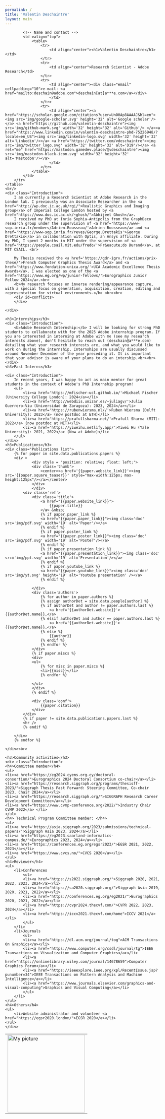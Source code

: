 ```yaml
---
permalink: /
title: 'Valentin Deschaintre'
layout: main
---
```


<script>
window.onload = load_all;

var myPix = new Array("img/profilePic1.jpg","img/profilePic2.png","img/profilePic3.jpg");

function load_all() {
     choosePic();
	 get_conflicts();

};
function get_conflicts() {
	var authors = [{% for paper in site.data.publications.papers %}{% for author in paper.authors %}{% assign authorDet = site.data.people[author] %}"{{authorDet.name}}",{% endfor %}{% endfor %}]
	var dates = [{% for paper in site.data.publications.papers %}{% for author in paper.authors %}"{{paper.date}}",{% endfor %}{% endfor %}]
	var date = new Date();
	var limit_date = new Date(date - 1000 * 60 * 60 * 24 * 1095);
	var final_text = "<b>Current conflicts</b> (automatically computed from the last three years publications & permanent conflicts): Adobe, George Drettakis, Adrien Bousseau, Yulia Gryaditskaya, Peter Hedman, Mohamed Sayed"
	for (let id =0; id < dates.length; id++)
	{
		var paper_date = new Date(dates[id])
		if (paper_date > limit_date)
		{
			if (!final_text.includes(authors[id]) && !authors[id].includes("Valentin Deschaintre") && !authors[id] == "")
			{
				name = authors[id]
				if (name.includes("*"))
				{
					name = name.replace("*", "")
				}
				final_text = final_text + name + ", "
			}
		}
	}
	final_text = final_text.slice(0, -2) + ".";
	document.getElementById("conflicts").innerHTML = final_text;


	console.log(final_text)
}

function choosePic() {
     var randomNum = Math.floor(Math.random() * myPix.length);
     document.getElementById("myPic").src = myPix[randomNum];
};
</script>

<div id='content'>
	<table width="100%">
		<tr>
			<!-- The picture -->
			<td style="text-align: left; " valign="bottom">
				<img src="img/placeholder.jpg" id="myPic" width='250' alt="My picture">
			</td>

			<!-- Name and contact -->
			<td valign="top">
				<table>
					<tr>
						<td align="center"><h1>Valentin Deschaintre</h1></td>
					</tr>
					<tr>
						<td align="center">Research Scientist - Adobe Research</td>
					</tr>
					<tr>
						<td align="center"><div class="email" cellpadding="10">e-mail: <a href="mailto:deschain@adobe.com">deschain[at]a***e.com</a></div>
						</td>
					</tr>
					<tr>
						<td align="center"><a href="https://scholar.google.com/citations?user=UnO0Ap8AAAAJ&hl=en"><img src='img/google-scholar.svg' height='32' alt='Google scholar'/></a> <a href="https://github.com/valentin-deschaintre"><img src='img/github-mark.svg' width='32' height='32' alt='Github'/> </a><a href="https://www.linkedin.com/in/valentin-deschaintre-phd-75226948/?locale=en_US"><img src='img/linkedin-logo.svg' width='32' height='32' alt='Linkedin'/></a> <a href="https://twitter.com/vdeschaintre"><img src='img/twitter_logo.svg' width='32' height='32' alt='D19'/></a> <a rel="me" href="https://mastodon.gamedev.place/@vdeschaintre"><img src='img/mastodon-black-icon.svg' width='32' height='32' alt='Mastodon'/></a>
						</td>
					</tr>
				</table> 
			</td>
		</tr>
	</table>
	<br/>
	<div class="Introduction">
		I am currently a Research Scientist at Adobe Research in the London lab. I previously was an Associate Researcher in the <a href="http://wp.doc.ic.ac.uk/rgi/">Realistic Graphics and Imaging group</a> of Imperial College London hosted by <a href="https://www.doc.ic.ac.uk/~ghosh/">Abhijeet Ghosh</a>.
		I received my PhD at Inria Sophia-Antipolis from the GraphDeco research group under the supervision of <a href='https://www-sop.inria.fr/members/Adrien.Bousseau/'>Adrien Bousseau</a> and <a href='https://www-sop.inria.fr/reves/George.Drettakis'>George Drettakis</a> in collaboration with Optis, an Ansys affiliate. During my PhD, I spent 2 months in MIT under the supervision of <a href='https://people.csail.mit.edu/fredo/'>Fr&eacute;do Durand</a>, at MIT CSAIL. <br> 

		My Thesis received the <a href='https://gdr-igrv.fr/actions/prix-these/'>French Computer Graphics Thesis Award</a> and <a href='https://www.fondation-unica.org/'>UCA Academic Excellence Thesis Awards</a>. I was elected as one of the <a href='https://www.eg.org/wp/junior-fellows/'>Eurographics Junior Fellow 2024</a>.<br>
		<b>My research focuses on inverse rendering/appearance capture, with a special focus on generation, acquisition, creation, editing and representation for virtual environments.</b> <br><br>
		<div id=conflicts>
		</div>

	</div>

	<h3>Internships</h3>
	<div class="Introduction">
		<b>Adobe Research Internship:</b> I will be looking for strong PhD students to collaborate with for the 2025 Adobe internship program. If you are interested in interning at Adobe with me (see my research interests above), don't hesitate to reach out (deschain@a***e.com) detailing what your research interests are, and what you would like to work on during the internship. Internships are usually discussed around November December of the year preceding it. It is important that your advisor is aware of your plans to do an intership.<br><br>	
	</div>
	<h3>Past Interns</h3>

	<div class="Introduction">
		In recent years, I was happy to act as main mentor for great students in the context of Adobe's PhD Internship program!
		<ul>
			<li><a href='https://mfischer-ucl.github.io/'>Michael Fischer (University College London): 2024</a></li>
			<li><a href='http://webdiis.unizar.es/~juliagv/'>Julia Guerrero-Viu (Universidad de Zaragoza): 2023, 2024</a></li>
			<li><a href='https://rubenwiersma.nl//'>Ruben Wiersma (Delft University): 2023</a> (now postdoc at ETH)</li>
			<li><a href='https://prafullsharma.net/'>Prafull Sharma (MIT): 2022</a> (now postdoc at MIT)</li>
			<li><a href='https://yiweihu.netlify.app/'>Yiwei Hu (Yale University): 2021, 2022</a> (Now at Adobe)</li>
		</ul>
	</div>
	<h3>Publications</h3>
	<div class="Publications list">
		{% for paper in site.data.publications.papers %}
		<div >
				<div style = "position: relative; float: left;">
				<div class='thumb'>
					<center><a href='{{paper.website_link}}'><img src='{{paper.square_teaser}}' style="max-width:125px; max-height:125px"/></a></center>
				</div>
				</div>
			<div class='ref'>
				<div class='title'>
					<a href="{{paper.website_link}}">
						{{paper.title}}
					</a> &nbsp; 
					{% if paper.paper_link %}
					<a href="{{paper.paper_link}}"><img class='doc' src='img/pdf.svg' width='19' alt='Paper'/></a>
					{% endif %}
					{% if paper.poster_link %}
					<a href="{{paper.poster_link}}"><img class='doc' src='img/pdf.svg' width='19' alt='Poster'/></a>
					{% endif %}
					{% if paper.presentation_link %}
					<a href="{{paper.presentation_link}}"><img class='doc' src='img/ppt.svg' width='19' alt='Presentation'/></a>
					{% endif %}
					{% if paper.youtube_link %}
					<a href="{{paper.youtube_link}}"><img class='doc' src='img/yt.svg' height='19' alt='Youtube presentation' /></a>
					{% endif %}

				</div>
				<div class='authors'>
					{% for author in paper.authors %}
					{% assign authorDet = site.data.people[author] %}
					{% if authorDet and author != paper.authors.last %}
						<a href='{{authorDet.website}}'>{{authorDet.name}},</a>
					{% elsif authorDet and author == paper.authors.last %}
						<a href='{{authorDet.website}}'>{{authorDet.name}},</a>
					{% else %}
						{{author}}
					{% endif %}
					{% endfor %}
				</div>
				{% if paper.miscs %}
				<div>
				<ul>
					{% for misc in paper.miscs %}
					<li>{{misc}}</li>
					{% endfor %}

				</ul>
				</div>
				{% endif %}

				<div class='conf'>
					{{paper.citation}}
				</div>
			</div>
			{% if paper != site.data.publications.papers.last %}
			<hr />
			{% endif %}
				
		</div>
		{% endfor %}

	</div><br>
	
	<h3>Community activities</h3>
	<div class="Introduction">
	<h4>Committee member</h4>
	<ul>
	<li><a href="https://eg2024.cyens.org.cy/doctoral-consortium/">Eurographics 2024 Doctoral Consortium co-chair</a></li>
	<li><a href="https://research.siggraph.org/programs/thesisff-2023/">Siggraph Thesis Fast Forward: Steering Committee, Co-chair 2023, Chair 2024</a></li>
	<li><a href="https://research.siggraph.org/">SIGGRAPH Research Career Development Committee</a></li>
	<li><a href="https://www.cvmp-conference.org/2022/">Industry Chair CVMP 2022</a> </li>
	</ul>
	<h4> Technical Program Committee member: </h4>
	<ul>
	<li><a href='https://asia.siggraph.org/2023/submissions/technical-papers/'>Siggraph Asia 2023, 2024</a></li>
	<li><a href="https://eg2023.saarland-informatics-campus.de/">Eurographics 2023, 2024</a></li>
	<li><a href="https://conferences.eg.org/egsr2023/">EGSR 2021, 2022, 2023</a></li>
	<li><a href="https://www.cvcs.no/">CVCS 2020</a></li>
	</ul>
	<h4>Reviewer</h4>
	<ul>
		<li>Conferences
			<ul>
			<li><a href="https://s2022.siggraph.org/">Siggraph 2020, 2021, 2022, 2023, 2024</a></li>
			<li><a href="https://sa2020.siggraph.org/">Siggraph Asia 2019, 2020, 2021, 2022</a></li>
			<li><a href="https://conferences.eg.org/eg2021/">Eurographics 2020, 2021, 2022</a></li>
			<li><a href="https://cvpr2024.thecvf.com/">CVPR 2022, 2023, 2024</a></li>
			<li><a href="https://iccv2021.thecvf.com/home">ICCV 2021</a></li>
			</ul>
		</li>
		<li>Journals
			<ul>
			<li><a href="https://dl.acm.org/journal/tog">ACM Transactions On Graphics</a></li>
			<li><a href="https://www.computer.org/csdl/journal/tg">IEEE Transactions on Visualization and Computer Graphics</a></li>
			<li><a href="https://onlinelibrary.wiley.com/journal/14678659">Computer Graphics Forum</a></li>
			<li><a href="https://ieeexplore.ieee.org/xpl/RecentIssue.jsp?punumber=34">IEEE Transactions on Pattern Analysis and Machine Intelligence</a></li>
			<li><a href="https://www.journals.elsevier.com/graphics-and-visual-computing">Graphics and Visual Computing</a></li>
			</ul>
		</li>
	</ul>
	<h4>Others</h4>
	<ul>
		<li>Website administrator and volunteer <a href="https://egsr2020.london/">EGSR 2020</a></li>
	</ul>
	</div>

</div>
